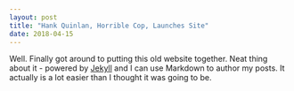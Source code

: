 ```yaml
---
layout: post
title: "Hank Quinlan, Horrible Cop, Launches Site"
date: 2018-04-15
---
```


Well. Finally got around to putting this old website together. Neat thing about it - powered by [Jekyll](http://jekyllrb.com) and I can use Markdown to author my posts. It actually is a lot easier than I thought it was going to be.

